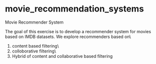 # movie_recommendation_systems

Movie Recommender System

The goal of this exercise is to develop a recommender system for movies based on IMDB datasets. We explore recommenders based on\
1. content based filtering\
2. colloborative filtering\
3. Hybrid of content and collaborative based filtering
